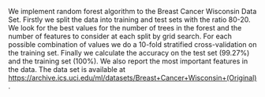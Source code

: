 We implement random forest algorithm to the Breast Cancer Wisconsin Data Set.
Firstly we split the data into training and test sets with the ratio 80-20. 
We look for the best values for the number of trees in the forest and the number
of features to consider at each split by grid search. For each possible combination
of values we do a 10-fold stratified cross-validation on the training set. 
Finally we calculate the accuracy on the test set (99.27%) and the training set (100%).
We also report the most important features in the data.
The data set is available at https://archive.ics.uci.edu/ml/datasets/Breast+Cancer+Wisconsin+(Original) .
